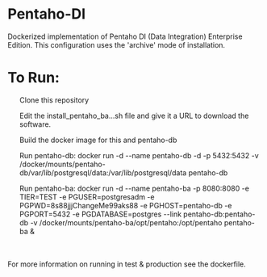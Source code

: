 # Pentaho-DI
Dockerized implementation of Pentaho DI (Data Integration) Enterprise Edition.  This configuration uses the 'archive' mode of installation.

# To Run:
<ul>Clone this repository</ul>
<ul>Edit the install_pentaho_ba...sh file and give it a URL to download the software.</ul>
<ul>Build the docker image for this and pentaho-db</ul>
<ul>Run pentaho-db: docker run -d --name pentaho-db -d -p 5432:5432 -v /docker/mounts/pentaho-db/var/lib/postgresql/data:/var/lib/postgresql/data pentaho-db</ul>
<ul>Run pentaho-ba: docker run -d --name pentaho-ba -p 8080:8080 -e TIER=TEST -e PGUSER=postgresadm -e PGPWD=8s88jjjChangeMe99aks88 -e PGHOST=pentaho-db -e PGPORT=5432 -e PGDATABASE=postgres --link pentaho-db:pentaho-db -v /docker/mounts/pentaho-ba/opt/pentaho:/opt/pentaho pentaho-ba &</ul>
<br><br>
For more information on running in test & production see the dockerfile.
